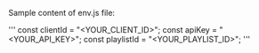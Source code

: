 Sample content of env.js file:

'''
const clientId = "<YOUR_CLIENT_ID>";
const apiKey = "<YOUR_API_KEY>";
const playlistId = "<YOUR_PLAYLIST_ID>";
'''